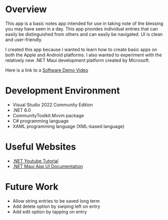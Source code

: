 # Overview

This app is a basic notes app intended for use in taking note of the blessing you may have seen in a day. This app provides individual entries that can easily be distinguished from others and can easily be navigated. UI is clean and user-friendly. 

I created this app because I wanted to learn how to create basic apps on both the Apple and Android platforms. I also wanted to experiment with the relatively new .NET Maui development platform created by Microsoft.

Here is a link to a [Software Demo Video](https://youtu.be/AkGtAUBEp10)

# Development Environment

* Visual Studio 2022 Community Edition
* .NET 6.0
* CommunityToolkit.Mvvm package
* C# programming language
* XAML programming language (XML-based language)

# Useful Websites

* [.NET Youtube Tutorial](https://www.youtube.com/watch?v=Hh279ES_FNQ&list=PLdo4fOcmZ0oUBAdL2NwBpDs32zwGqb9DY&index=1)
* [.NET Maui App UI Documentation](https://learn.microsoft.com/en-us/dotnet/maui/)

# Future Work

* Allow string entries to be saved long term
* Add delete option by swiping left on entry
* Add edit option by tapping on entry
